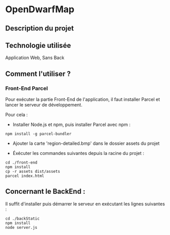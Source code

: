 # OpenDwarfMap

## Description du projet 

## Technologie utilisée 

Application Web, Sans Back 

## Comment l'utiliser ? 

### Front-End Parcel

Pour exécuter la partie Front-End de l'application, il faut installer Parcel et lancer le serveur de développement.

Pour cela :

- Installer Node.js et npm, puis installer Parcel avec npm :

```
npm install -g parcel-bundler
```

- Ajouter la carte 'region-detailed.bmp' dans le dossier assets du projet

- Éxécuter les commandes suivantes depuis la racine du projet :

```
cd ./front-end
npm install
cp -r assets dist/assets
parcel index.html
```

## Concernant le BackEnd : 

Il suffit d'installer puis démarrer le serveur en exécutant les lignes suivantes :

```
cd ./backStatic
npm install
node server.js
```
